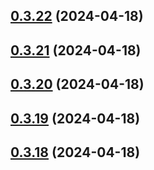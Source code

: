 ## [0.3.22](https://github.com/alancleyton/awesome-ui/compare/v0.3.21...v0.3.22) (2024-04-18)



## [0.3.21](https://github.com/alancleyton/awesome-ui/compare/v0.3.20...v0.3.21) (2024-04-18)



## [0.3.20](https://github.com/alancleyton/awesome-ui/compare/v0.3.19...v0.3.20) (2024-04-18)



## [0.3.19](https://github.com/alancleyton/awesome-ui/compare/v0.3.18...v0.3.19) (2024-04-18)



## [0.3.18](https://github.com/alancleyton/awesome-ui/compare/v0.3.17...v0.3.18) (2024-04-18)



